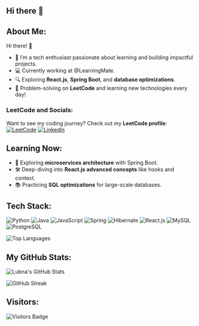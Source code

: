 ## Hi there 👋

<!--
**lubie-max/lubie-max** is a ✨ _special_ ✨ repository because its `README.md` (this file) appears on your GitHub profile.

Here are some ideas to get you started:

![![LeetCode](https://img.shields.io/badge/LeetCode-FFA116?logo=leetcode&logoColor=white&style=for-the-badge)](https://leetcode.com/Lubiey/)  

![![LinkedIn](https://img.shields.io/badge/LinkedIn-blue?logo=linkedin)](https://www.linkedin.com/in/lubna-shaikh-582a9a255/)  


-->

## About Me:
Hi there! 👋  
- 🌱 I’m a tech enthusiast passionate about learning and building impactful projects.  
- 💻 Currently working at @LearningMate.  
- 🔍 Exploring **React.js**, **Spring Boot**, and **database optimizations**.  
- 🌟 Problem-solving on **LeetCode** and learning new technologies every day!  



### LeetCode and Socials:
Want to see my coding journey? Check out my **LeetCode profile**:  
[![LeetCode](https://img.shields.io/badge/LeetCode-%23F9DC5C.svg?style=for-the-badge&logo=leetcode&logoColor=black)](https://leetcode.com/Lubiey/) [![LinkedIn](https://img.shields.io/badge/LinkedIn-%230A66C2.svg?style=for-the-badge&logo=linkedin&logoColor=white)](https://www.linkedin.com/in/lubna-shaikh-582a9a255/)  



## Learning Now:
- 🌱 Exploring **microservices architecture** with Spring Boot.  
- 🛠️ Deep-diving into **React.js advanced concepts** like hooks and context.  
- 📚 Practicing **SQL optimizations** for large-scale databases.  



## Tech Stack:
![Python](https://img.shields.io/badge/Python-%233B8D99.svg?style=for-the-badge&logo=python&logoColor=white)
![Java](https://img.shields.io/badge/Java-%23E34A86.svg?style=for-the-badge&logo=java&logoColor=white) 
![JavaScript](https://img.shields.io/badge/JavaScript-%23F7DF1E.svg?style=for-the-badge&logo=javascript&logoColor=black) 
![Spring](https://img.shields.io/badge/Spring-%236DB33F.svg?style=for-the-badge&logo=spring&logoColor=white) 
![Hibernate](https://img.shields.io/badge/Hibernate-%232E8B57.svg?style=for-the-badge&logo=hibernate&logoColor=white) 
![React.js](https://img.shields.io/badge/React-%2320232a.svg?style=for-the-badge&logo=react&logoColor=61DAFB) 
![MySQL](https://img.shields.io/badge/MySQL-%234479A1.svg?style=for-the-badge&logo=mysql&logoColor=white) 
![PostgreSQL](https://img.shields.io/badge/PostgreSQL-%23336791.svg?style=for-the-badge&logo=postgresql&logoColor=white)



![Top Languages](https://github-readme-stats.vercel.app/api/top-langs/?username=lubie-max&layout=compact&theme=radical)  


## My GitHub Stats:
![Lubna's GitHub Stats](https://github-readme-stats.vercel.app/api?username=lubie-max&show_icons=true&theme=radical)

![GitHub Streak](https://streak-stats.demolab.com?user=lubie-max&theme=radical&date_format=M%20j%5B%2C%20Y%5D)

## Visitors:
![Visitors Badge](https://img.shields.io/badge/Visitors-000000.svg?style=for-the-badge)




